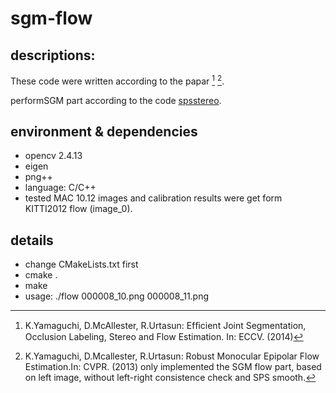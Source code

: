 # sgm-flow

## descriptions:

These code were written according to the papar [^1] [^2].

performSGM part according to the code [spsstereo](http://ttic.uchicago.edu/~dmcallester/SPS/).

[^1]:K.Yamaguchi, D.McAllester, R.Urtasun: Efﬁcient Joint Segmentation, Occlusion Labeling, Stereo and Flow Estimation. In: ECCV. (2014)

[^2]:K.Yamaguchi, D.Mcallester, R.Urtasun: Robust Monocular Epipolar Flow Estimation.In: CVPR. (2013)
only implemented the SGM flow part, based on left image, without left-right consistence check and SPS smooth.



## environment & dependencies
* opencv 2.4.13
* eigen
* png++
* language: C/C++
* tested MAC 10.12
images and calibration results were get form KITTI2012 flow (image_0).

## details
* change CMakeLists.txt first
* cmake .
* make
* usage: ./flow 000008_10.png 000008_11.png




